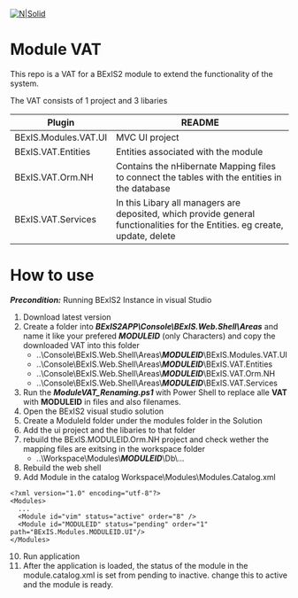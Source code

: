 [![N|Solid](https://github.com/BExIS2/Documents/blob/master/Images/Logo/Logo_BExIS_rgb_113x28.jpg?raw=true)](http://BExIS2.uni-jena.de/) 
# Module VAT

This repo is a VAT for a BExIS2 module to extend the functionality of the system.

The VAT consists of 1 project and 3 libaries

| Plugin | README |
| ------ | ------ |
| BExIS.Modules.VAT.UI | MVC UI project |
| BExIS.VAT.Entities | Entities associated with the module |
| BExIS.VAT.Orm.NH | Contains the nHibernate Mapping files to connect the tables with the entities in the database |
| BExIS.VAT.Services | In this Libary all managers are deposited, which provide general functionalities for the Entities. eg create, update, delete |


# How to use 

***Precondition:***  Running BExIS2 Instance in visual Studio

1. Download latest version
2. Create a folder into ***BExIS2APP\Console\BExIS.Web.Shell\Areas*** and name it like your prefered ***MODULEID*** (only Characters) and copy the downloaded VAT into this folder
    - ..\Console\BExIS.Web.Shell\Areas\\***MODULEID***\BExIS.Modules.VAT.UI
    - ..\Console\BExIS.Web.Shell\Areas\\***MODULEID***\BExIS.VAT.Entities
    - ..\Console\BExIS.Web.Shell\Areas\\***MODULEID***\BExIS.VAT.Orm.NH
    - ..\Console\BExIS.Web.Shell\Areas\\***MODULEID***\BExIS.VAT.Services
3. Run the ***ModuleVAT_Renaming.ps1*** with Power Shell to replace alle **VAT** with **MODULEID** in files and also filenames.
4. Open the BExIS2 visual studio solution
5. Create a ModuleId folder under the modules folder in the Solution
6. Add the ui project and the libaries to that folder
7. rebuild the BExIS.MODULEID.Orm.NH project and check wether the mapping files are exitsing in the workspace folder
    - ..\Workspace\Modules\\***MODULEID***\Db\\...
8.  Rebuild the web shell 
9.  Add Module in the catalog Workspace\Modules\Modules.Catalog.xml
```
<?xml version="1.0" encoding="utf-8"?>
<Modules>
  ...
  <Module id="vim" status="active" order="8" />
  <Module id="MODULEID" status="pending" order="1" path="BExIS.Modules.MODULEID.UI"/>
</Modules>
```
10. Run application
11. After the application is loaded, the status of the module in the module.catalog.xml is set from pending to inactive. change this to active and the module is ready.


